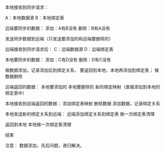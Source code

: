 本地接收到同步请求：

A：本地数据源
B：本地绑定表

远端要同步的数据：
添加：A有B没有
删除：B有A没有

发送同步数据到远端（只发送要添加的和远端要删除的）

远端接收到同步请求后：
C：远端数据源
D：远端绑定表

本地要同步的数据：
添加：C有D没有
删除：D有C没有

做数据添加，记录添加后到绑定关系，
要返回到本地，本地再添加到绑定表；
做数据删除

远端返回的数据：
本地要添加的
本地要删除的
新的绑定映射（直接添加到本地的绑定表中）

本地接收到远端返回的数据：
添加绑定表映射
删除数据
添加数据，记录绑定关系

本地发送新的绑定关系到远端：
远端添加绑定关系到绑定表
做一次绑定表清理

返回到本地
本地做一次绑定表清理

结束

注意：
数据添加，先后问题，递归解决。



